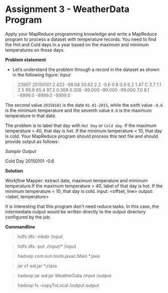 # Assignment 3 - WeatherData Program
Apply your MapReduce programming knowledge and write a MapReduce program to process a dataset with temperature records. You need to find the Hot and Cold days in a year based on the maximum and minimum temperatures on those days.

**Problem statement**
- Let’s understand the problem through a record in the dataset as shown in the following figure:
*Input*
> 23907 20150101  2.423  -98.08   30.62     2.2    -0.6     0.8     0.9     6.2     1.47 C     3.7     1.1     2.5    99.9    85.4    97.2   0.369   0.308 -99.000 -99.000 -99.000     7.0     8.1 -9999.0 -9999.0 -9999.0

The second value `20150101` is the date `01-01-2015`, while the sixth value `-0.6` is the minimum temperature and the seventh value `0.8` is the maximum temperature in that date. 

The problem is to label that day with `Hot Day` or `Cold day`. If the maximum temperature > 40, that day is hot. If the minimum temperature < 10, that day is cold. Your MapReduce program should process this text file and should provide output as follows:

*Sample Output*

Cold Day 20150101	-0.6

**Solution**

*Workflow*
Mapper: extract date, maximum temperature and minimum temperature.If the maximum temperature > 40, label of that day is hot. If the minimum temperature < 10, that day is cold.
input: <offset, line>
output: <label, temperature>


It is interesting that this program don't need reduce tasks. In this case, the intermediate output would be written directly to the output directory configured by the job.

**Commandline**

> hdfs dfs -mkdir /input

> hdfs dfs -put ./input/* /input

> hadoop com.sun.tools.javac.Main *.java

> jar cf wd.jar *.class

> hadoop jar wd.jar WeatherData /input /output

> hadoop fs -copyToLocal /output output